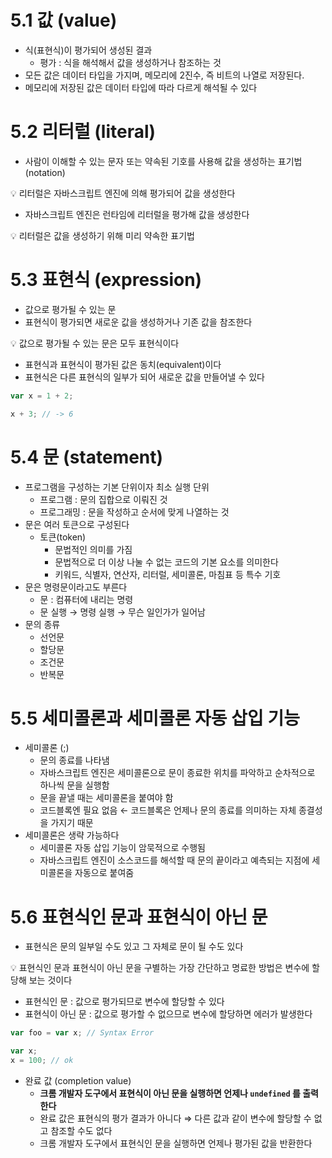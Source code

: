 # 5.1 값 (value)

- 식(표현식)이 평가되어 생성된 결과
  - 평가 : 식을 해석해서 값을 생성하거나 참조하는 것
- 모든 값은 데이터 타입을 가지며, 메모리에 2진수, 즉 비트의 나열로 저장된다.
- 메모리에 저장된 값은 데이터 타입에 따라 다르게 해석될 수 있다

# 5.2 리터럴 (literal)

- 사람이 이해할 수 있는 문자 또는 약속된 기호를 사용해 값을 생성하는 표기법(notation)

<aside>
💡 리터럴은 자바스크립트 엔진에 의해 평가되어 값을 생성한다
</aside>

- 자바스크립트 엔진은 런타임에 리터럴을 평가해 값을 생성한다

<aside>
💡 리터럴은 값을 생성하기 위해 미리 약속한 표기법

</aside>

# 5.3 표현식 (expression)

- 값으로 평가될 수 있는 문
- 표현식이 평가되면 새로운 값을 생성하거나 기존 값을 참조한다

<aside>
💡 값으로 평가될 수 있는 문은 모두 표현식이다

</aside>

- 표현식과 표현식이 평가된 값은 동치(equivalent)이다
- 표현식은 다른 표현식의 일부가 되어 새로운 값을 만들어낼 수 있다

```jsx
var x = 1 + 2;

x + 3; // -> 6
```

# 5.4 문 (statement)

- 프로그램을 구성하는 기본 단위이자 최소 실행 단위
  - 프로그램 : 문의 집합으로 이뤄진 것
  - 프로그래밍 : 문을 작성하고 순서에 맞게 나열하는 것
- 문은 여러 토큰으로 구성된다
  - 토큰(token)
    - 문법적인 의미를 가짐
    - 문법적으로 더 이상 나눌 수 없는 코드의 기본 요소를 의미한다
    - 키워드, 식별자, 연산자, 리터럴, 세미콜론, 마침표 등 특수 기호
- 문은 명령문이라고도 부른다
  - 문 : 컴퓨터에 내리는 명령
  - 문 실행 → 명령 실행 → 무슨 일인가가 일어남
- 문의 종류
  - 선언문
  - 할당문
  - 조건문
  - 반복문

# 5.5 세미콜론과 세미콜론 자동 삽입 기능

- 세미콜론 (;)
  - 문의 종료를 나타냄
  - 자바스크립트 엔진은 세미콜론으로 문이 종료한 위치를 파악하고 순차적으로 하나씩 문을 실행함
  - 문을 끝낼 때는 세미콜론을 붙여야 함
  - 코드블록엔 필요 없음 ← 코드블록은 언제나 문의 종료를 의미하는 자체 종결성을 가지기 때문
- 세미콜론은 생략 가능하다
  - 세미콜론 자동 삽입 기능이 암묵적으로 수행됨
  - 자바스크립트 엔진이 소스코드를 해석할 때 문의 끝이라고 예측되는 지점에 세미콜론을 자동으로 붙여줌

# 5.6 표현식인 문과 표현식이 아닌 문

- 표현식은 문의 일부일 수도 있고 그 자체로 문이 될 수도 있다

<aside>
💡 표현식인 문과 표현식이 아닌 문을 구별하는 가장 간단하고 명료한 방법은 변수에 할당해 보는 것이다

- 표현식인 문 : 값으로 평가되므로 변수에 할당할 수 있다
- 표현식이 아닌 문 : 값으로 평가할 수 없으므로 변수에 할당하면 에러가 발생한다
</aside>

```jsx
var foo = var x; // Syntax Error

var x;
x = 100; // ok
```

- 완료 값 (completion value)
  - **크롬 개발자 도구에서 표현식이 아닌 문을 실행하면 언제나 `undefined` 를 출력한다**
  - 완료 값은 표현식의 평가 결과가 아니다
    ⇒ 다른 값과 같이 변수에 할당할 수 없고 참조할 수도 없다
  - 크롬 개발자 도구에서 표현식인 문을 실행하면 언제나 평가된 값을 반환한다
